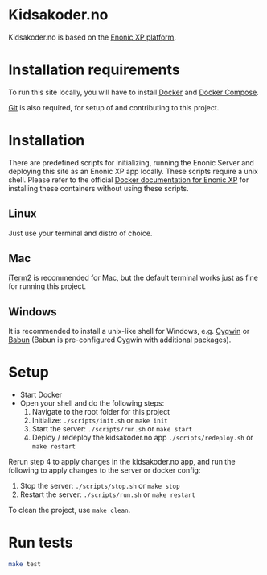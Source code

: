 # Kidsakoder.no

Kidsakoder.no is based on the [Enonic XP platform](http://xp.readthedocs.io/en/stable/).

# Installation requirements
To run this site locally, you will have to install [Docker](https://docs.docker.com/install/) and [Docker Compose](https://docs.docker.com/compose/install/).

[Git](https://git-scm.com/) is also required, for setup of and contributing to this project.

# Installation
There are predefined scripts for initializing, running the Enonic Server and deploying this site as an Enonic XP app locally. These scripts require a unix shell. Please refer to the official [Docker documentation for Enonic XP](http://xp.readthedocs.io/en/stable/getstarted/docker.html) for installing these containers without using these scripts.

## Linux
Just use your terminal and distro of choice.

## Mac
[iTerm2](https://www.iterm2.com/) is recommended for Mac, but the default terminal works just as fine for running this project.

## Windows
It is recommended to install a unix-like shell for Windows, e.g. [Cygwin](https://cygwin.com/install.html) or [Babun](http://babun.github.io/) (Babun is pre-configured Cygwin with additional packages).

# Setup
- Start Docker
- Open your shell and do the following steps:
    1. Navigate to the root folder for this project
    2. Initialize: `./scripts/init.sh` or `make init`
    3. Start the server: `./scripts/run.sh` or `make start`
    4. Deploy / redeploy the kidsakoder.no app `./scripts/redeploy.sh` or `make restart`

Rerun step 4 to apply changes in the kidsakoder.no app, and run the following to apply changes to the server or docker config:
1. Stop the server: `./scripts/stop.sh` or `make stop`
2. Restart the server: `./scripts/run.sh` or `make restart`

To clean the project, use `make clean`.

# Run tests

```bash
make test
```
